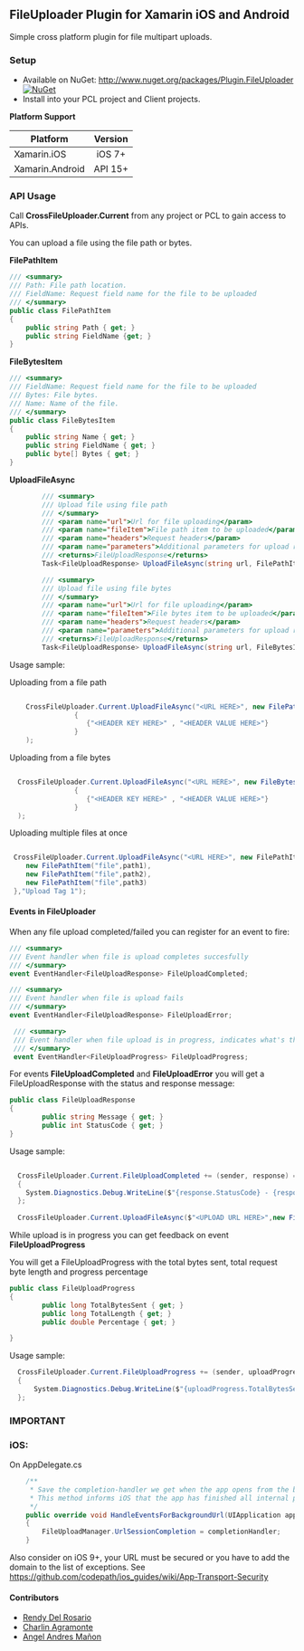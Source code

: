## FileUploader Plugin for Xamarin iOS and Android
Simple cross platform plugin for file multipart uploads.

### Setup
* Available on NuGet: http://www.nuget.org/packages/Plugin.FileUploader [![NuGet](https://img.shields.io/nuget/v/Plugin.FileUploader.svg?label=NuGet)](https://www.nuget.org/packages/Plugin.FileUploader/)
* Install into your PCL project and Client projects.


**Platform Support**

|Platform|Version|
| ------------------- | :------------------: |
|Xamarin.iOS|iOS 7+|
|Xamarin.Android|API 15+|

### API Usage

Call **CrossFileUploader.Current** from any project or PCL to gain access to APIs.

You can upload a file using the file path or bytes.


**FilePathItem**
```csharp
/// <summary>
/// Path: File path location.
/// FieldName: Request field name for the file to be uploaded
/// </summary>
public class FilePathItem
{
    public string Path { get; } 
    public string FieldName {get; } 
}
```


**FileBytesItem**
```csharp
/// <summary>
/// FieldName: Request field name for the file to be uploaded
/// Bytes: File bytes.
/// Name: Name of the file.
/// </summary>
public class FileBytesItem
{
    public string Name { get; }
    public string FieldName { get; }
    public byte[] Bytes { get; }
}
```


**UploadFileAsync**
```csharp
        /// <summary>
        /// Upload file using file path
        /// </summary>
        /// <param name="url">Url for file uploading</param>
        /// <param name="fileItem">File path item to be uploaded</param>
        /// <param name="headers">Request headers</param>
        /// <param name="parameters">Additional parameters for upload request</param>
        /// <returns>FileUploadResponse</returns>
        Task<FileUploadResponse> UploadFileAsync(string url, FilePathItem fileItem, IDictionary<string,string> headers =null,IDictionary < string, string> parameters = null);

        /// <summary>
        /// Upload file using file bytes
        /// </summary>
        /// <param name="url">Url for file uploading</param>
        /// <param name="fileItem">File bytes item to be uploaded</param>
        /// <param name="headers">Request headers</param>
        /// <param name="parameters">Additional parameters for upload request</param>
        /// <returns>FileUploadResponse</returns>
        Task<FileUploadResponse> UploadFileAsync(string url, FileBytesItem fileItem, IDictionary<string, string> headers = null, IDictionary<string, string> parameters = null);
```

Usage sample:

Uploading from a file path
```csharp

    CrossFileUploader.Current.UploadFileAsync("<URL HERE>", new FilePathItem("<REQUEST FIELD NAME HERE>","<FILE PATH HERE>"), new Dictionary<string, string>()
                {
                   {"<HEADER KEY HERE>" , "<HEADER VALUE HERE>"}
                }
    );

```

Uploading from a file bytes
```csharp

  CrossFileUploader.Current.UploadFileAsync("<URL HERE>", new FileBytesItem("<REQUEST FIELD NAME HERE>","<FILE BYTES HERE>","<FILE NAME HERE>"), new Dictionary<string, string>()
                {
                   {"<HEADER KEY HERE>" , "<HEADER VALUE HERE>"}
                }
  );

```
Uploading multiple files at once
```csharp

 CrossFileUploader.Current.UploadFileAsync("<URL HERE>", new FilePathItem[]{
    new FilePathItem("file",path1),
	new FilePathItem("file",path2),
	new FilePathItem("file",path3)
 },"Upload Tag 1");

 ```
#### Events in FileUploader
When any file upload completed/failed you can register for an event to fire:
```csharp
/// <summary>
/// Event handler when file is upload completes succesfully
/// </summary>
event EventHandler<FileUploadResponse> FileUploadCompleted; 
```

```csharp
/// <summary>
/// Event handler when file is upload fails
/// </summary>
event EventHandler<FileUploadResponse> FileUploadError; 
```

```csharp
 /// <summary>
 /// Event handler when file upload is in progress, indicates what's the upload progress so far
 /// </summary>
 event EventHandler<FileUploadProgress> FileUploadProgress;
 ```

For events **FileUploadCompleted** and **FileUploadError** you will get a FileUploadResponse with the status and response message:

```csharp
public class FileUploadResponse
{
        public string Message { get; }
        public int StatusCode { get; }
}
```

Usage sample:
```csharp

  CrossFileUploader.Current.FileUploadCompleted += (sender, response) =>
  {
    System.Diagnostics.Debug.WriteLine($"{response.StatusCode} - {response.Message}");
  };
  
  CrossFileUploader.Current.UploadFileAsync($"<UPLOAD URL HERE>",new FileItem("<FIELD NAME HERE>","<FILE PATH HERE>"));

```

While upload is in progress you can get feedback on event **FileUploadProgress**

You will get a FileUploadProgress with the total bytes sent, total request byte length and progress percentage

```csharp
public class FileUploadProgress
{
        public long TotalBytesSent { get; }
        public long TotalLength { get; }
        public double Percentage { get; }

}
```

Usage sample:
```csharp
  CrossFileUploader.Current.FileUploadProgress += (sender, uploadProgress) =>
  {
      System.Diagnostics.Debug.WriteLine($"{uploadProgress.TotalBytesSent} - {uploadProgress.Percentage}");
  };
```
### **IMPORTANT**

### iOS:
On AppDelegate.cs

```csharp
    /**
     * Save the completion-handler we get when the app opens from the background.
     * This method informs iOS that the app has finished all internal processing and can sleep again.
     */
    public override void HandleEventsForBackgroundUrl(UIApplication application, string sessionIdentifier, Action completionHandler)
    {
        FileUploadManager.UrlSessionCompletion = completionHandler;
    }
```

Also consider on iOS 9+, your URL must be secured or you have to add the domain to the list of exceptions. See https://github.com/codepath/ios_guides/wiki/App-Transport-Security

#### Contributors

* [Rendy Del Rosario](https://github.com/rdelrosario)
* [Charlin Agramonte](https://github.com/char0394)
* [Angel Andres Mañon](https://github.com/AngelAndresM)
